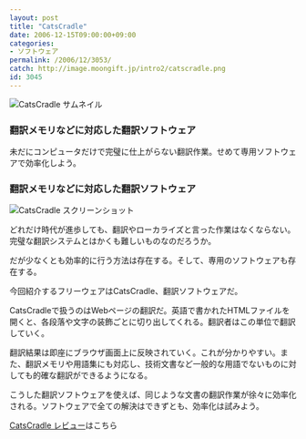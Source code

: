 ```yaml
---
layout: post
title: "CatsCradle"
date: 2006-12-15T09:00:00+09:00
categories:
- ソフトウェア
permalink: /2006/12/3053/
catch: http://image.moongift.jp/intro2/catscradle.png
id: 3045
---
```

 ![CatsCradle サムネイル](http://image.moongift.jp/intro2/catscradle.t.png "CatsCradle サムネイル")
  

### 翻訳メモリなどに対応した翻訳ソフトウェア
  
未だにコンピュータだけで完璧に仕上がらない翻訳作業。せめて専用ソフトウェアで効率化しよう。  
<!--more-->  

### 翻訳メモリなどに対応した翻訳ソフトウェア
  

![CatsCradle スクリーンショット](http://image.moongift.jp/intro2/catscradle.png "CatsCradle スクリーンショット")

  

どれだけ時代が進歩しても、翻訳やローカライズと言った作業はなくならない。完璧な翻訳システムとはかくも難しいものなのだろうか。

  

だが少なくとも効率的に行う方法は存在する。そして、専用のソフトウェアも存在する。

  

今回紹介するフリーウェアはCatsCradle、翻訳ソフトウェアだ。

  

CatsCradleで扱うのはWebページの翻訳だ。英語で書かれたHTMLファイルを開くと、各段落や文字の装飾ごとに切り出してくれる。翻訳者はこの単位で翻訳していく。

  

翻訳結果は即座にブラウザ画面上に反映されていく。これが分かりやすい。また、翻訳メモリや用語集にも対応し、技術文書など一般的な用語でないものに対しても的確な翻訳ができるようになる。

  

こうした翻訳ソフトウェアを使えば、同じような文書の翻訳作業が徐々に効率化される。ソフトウェアで全ての解決はできずとも、効率化は試みよう。

  

[CatsCradle レビュー](http://fw.moongift.jp/review/i-3062.html)はこちら

